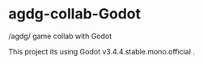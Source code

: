 # agdg-collab-Godot

/agdg/ game collab with Godot

This project its using Godot v3.4.4.stable.mono.official .